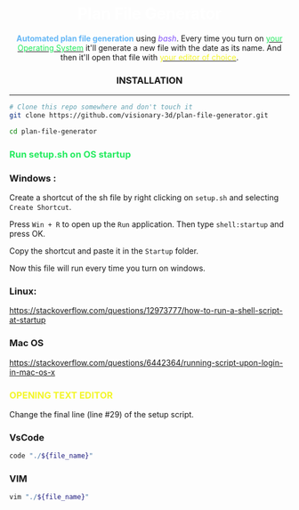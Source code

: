 <div align="center">

# <span style="color:#ffffff">**Plan File Generator**</span>
<span style="color:#66b7f5">**Automated plan file generation**</span> using <span style="color:#8151fb">*bash*</span>.
Every time you turn on [<span style="color:#24eb5f">your Operating System</span>](https://github.com/visionary-3d/plan-file-generator#run-setupsh-on-os-startup) it'll generate a new file with the date as its name.
And then it'll open that file with [<span style="color:#f3f628">your editor of choice</span>](https://github.com/visionary-3d/plan-file-generator#opening-text-editor).

### INSTALLATION
---
</div>

```bash
# Clone this repo somewhere and don't touch it
git clone https://github.com/visionary-3d/plan-file-generator.git

cd plan-file-generator
```

### <span style="color:#24eb5f">Run **setup.sh** on OS startup</span>
### Windows :
Create a shortcut of the sh file by right clicking on `setup.sh` and selecting `Create Shortcut`.

Press `Win + R` to open up the `Run` application. Then type `shell:startup` and press OK.

Copy the shortcut and paste it in the `Startup` folder.

Now this file will run every time you turn on windows.
### Linux:
https://stackoverflow.com/questions/12973777/how-to-run-a-shell-script-at-startup
 
### Mac OS
https://stackoverflow.com/questions/6442364/running-script-upon-login-in-mac-os-x

### <span style="color:#f3f628">**OPENING TEXT EDITOR**
</span>
Change the final line (line #29) of the setup script.

### VsCode
```bash
code "./${file_name}"
```
### VIM
```bash
vim "./${file_name}"
```